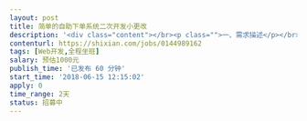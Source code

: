 ```yaml
---                
layout: post       
title: 简单的自助下单系统二次开发小更改           
description: '<div class="content"></br><p class="">一、需求描述</p></br><p class="">产品类别：在线下单系统</br><br/>开发进度：二次开发</br><br/>功能：</br><br/>1.未登录用户打开主页，跳转到登录界面</br><br/>2.首页无需登录下单，改为需要登录下单。</br><br/>3.下单扣取当前用户余额，其他功能不变【例如用户级别下单价格显示区别】</br><br/>4.折叠菜单选择指定项目，则只显示“商品选购”，需要新建单独页面后续手动添加商品链接</br><br/>5.注册阉割</br><br/>6.用户后台的 “订单记录”、“消费记录”“充值”功能迁移复制到网页前台单独页面到工作区 </br><br/>技术：使用PHP语言、bootstrap框架，使用Amaze UI或者H+主题。</p></br><p class="">二、参考产品</p></br><p class="">接单后获取</p></br><p class="">三、人才要求</p></br><p class="">PHP开发经验，MySQL数据，有电商系统开发经验。</p></br><p class="">四、其他要求</p></br><p class="">坐班要求：远程 </br><br/>项目周期：总周期约2天。</p></br></div>'     
contenturl: https://shixian.com/jobs/0144989162      
tags: [Web开发,全程坐班]            
salary: 预估1000元          
publish_time: '已发布 60 分钟'         
start_time: '2018-06-15 12:15:02'           
apply: 0                   
time_range: 2天              
status: 招募中                  
---                 
```


